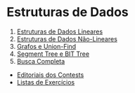 Estruturas de Dados
===================

1. [Estruturas de Dados Lineares](text/Estruturas_Lineares.md)
1. [Estruturas de Dados Não-Lineares](text/Estruturas_Nao_Lineares.md)
1. [Grafos e Union-Find](text/Grafos_Union_Find.md)
1. [Segment Tree e BIT Tree](text/Segment_Tree_BIT_Tree.md)
1. [Busca Completa](text/Segment_Tree_BIT_Tree.md)

* [Editoriais dos Contests](editoriais/README.md)
* [Listas de Exercícios](listas/README.md)
